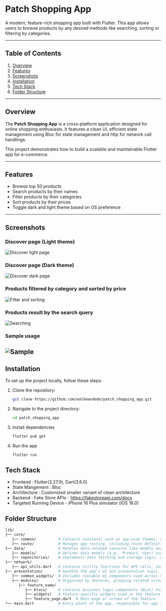 # Patch Shopping App

A modern, feature-rich shopping app built with Flutter. This app allows users to browse products by any desired methods like searching, sorting or filtering by categories.

---

## Table of Contents

1. [Overview](#overview)
2. [Features](#features)
3. [Screenshots](#screenshots)
4. [Installation](#installation)
6. [Tech Stack](#tech-stack)
7. [Folder Structure](#folder-structure)

---

## Overview

The **Patch Shopping App** is a cross-platform application designed for online shopping enthusiasts. It features a clean UI, efficient state management using Bloc for state management and http for network call handlings.

This project demonstrates how to build a scalable and maintainable Flutter app for e-commerce.

---

## Features

- Browse top 50 products
- Search products by their names
- Filter products by their categories
- Sort products by their prices
- Toggle dark and light theme based on OS preference

---

## Screenshots

### Discover page (Light theme)
![Discover light page](assets/images/ss_1.png)

### Discover page (Dark theme)
![Discover dark page](assets/images/ss_4.png)

### Products filtered by category and sorted by price
![Filter and sorting](assets/images/ss_2.png)

### Products result by the search query
![Searching](assets/images/ss_3.png)

### Sample usage
![Sample](assets/images/ss_final.gif)
---

## Installation

To set up the project locally, follow these steps:

1. Clone the repository:
   ```bash
   git clone https://github.com/walkmandede/patch_shopping_app.git

2. Navigate to the project directory:
   ```bash
   cd patch_shopping_app

3. Install dependencies
   ```bash
   flutter pub get

4. Run the app
   ```bash
   flutter run

## Tech Stack

- Frontend : Flutter(3.27.0), Dart(3.6.0)
- State Mangement : Bloc
- Architecture : Customized smaller variant of clean architecture
- Backend : Fake Store APIs - https://fakestoreapi.com/docs
- Targeted Running Device - iPhone 16 Plus simulator (iOS 18.0)

## Folder Structure
```bash
lib/
├── core/ 
   ├── common/          # Contains constants such as app-wide themes, enumerations, and extensions.
   ├── route/           # Manages app routing, including route definitions and navigation logic.
├── data/               # Handles data-related concerns like models and repositories.
   ├── models/          # Defines data models (e.g., Product, User) used throughout the app.
   ├── repositories/    # Implements data fetching and storage logic, acting as a bridge between UI and APIs.
├── network/           
   ├── api_utils.dart   # Contains utility functions for API calls, including HTTP client setup and request handling.
├── presentation/       # Handles the app's UI and presentation logic.
   ├── common_widgets/  # Includes reusable UI components used across multiple screens.
   ├── modules/         # Organized by features, grouping related screens, blocs, and widgets.
      ├── feature_name/
         ├── blocs/     # Contains business logic components (BLoC) for state management in the feature.
         ├── widgets/   # Feature-specific widgets used in the feature's UI.
         ├── feature_page.dart  # Main page or screen of the feature.
└── main.dart           # Entry point of the app, responsible for app initialization and bootstrapping.
